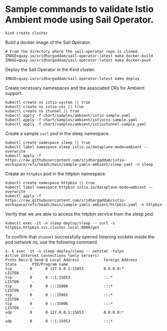 # Sample commands to validate Istio Ambient mode using Sail Operator.

```shell
kind create cluster
```

Build a docker image of the Sail Operator.
```shell
# From the directory where the sail-operator repo is cloned.
IMAGE=quay.io/sridhargaddam/sail-operator:latest make docker-build
IMAGE=quay.io/sridhargaddam/sail-operator:latest make docker-push
```

Deploy the Sail Operator in the Kind cluster.
```shell
IMAGE=quay.io/sridhargaddam/sail-operator:latest make deploy
```

Create necessary namespaces and the associated CRs for Ambient support.
```shell
kubectl create ns istio-system || true
kubectl create ns istio-cni || true
kubectl create ns ztunnel || true
kubectl apply -f chart/samples/ambient/istio-sample.yaml
kubectl apply -f chart/samples/ambient/istiocni-sample.yaml
kubectl apply -f chart/samples/ambient/istioztunnel-sample.yaml
```

Create a sample `curl` pod in the sleep namespace.
```shell
kubectl create namespace sleep || true
kubectl label namespace sleep istio.io/dataplane-mode=ambient --overwrite
kubectl apply -f https://raw.githubusercontent.com/sridhargaddam/istio-workspace/refs/heads/main/sample-yamls-ambient/sleep.yaml -n sleep
```

Create an `httpbin` pod in the httpbin namespace.
```shell
kubectl create namespace httpbin || true
kubectl label namespace httpbin istio.io/dataplane-mode=ambient --overwrite
kubectl apply -f https://raw.githubusercontent.com/sridhargaddam/istio-workspace/refs/heads/main/sample-yamls-ambient/httpbin.yaml -n httpbin
```

Verify that we are able to access the httpbin service from the sleep pod.
```shell
kubectl exec -it -n sleep deploy/sleep -- curl -s httpbin.httpbin.svc.cluster.local:8000/get
```

To confirm that `ztunnel` successfully opened listening sockets inside the pod network ns, use the following command.
```console
$: k exec -it -n sleep deploy/sleep -- netstat -tulpn
Active Internet connections (only servers)
Proto Recv-Q Send-Q Local Address           Foreign Address         State       PID/Program name
tcp        0      0 127.0.0.1:15053         0.0.0.0:*               LISTEN      -
tcp        0      0 ::1:15053               :::*                    LISTEN      -
tcp        0      0 :::15008                :::*                    LISTEN      -
tcp        0      0 :::15001                :::*                    LISTEN      -
tcp        0      0 :::15006                :::*                    LISTEN      -
udp        0      0 127.0.0.1:15053         0.0.0.0:*                           -
udp        0      0 ::1:15053               :::*                                -
```
